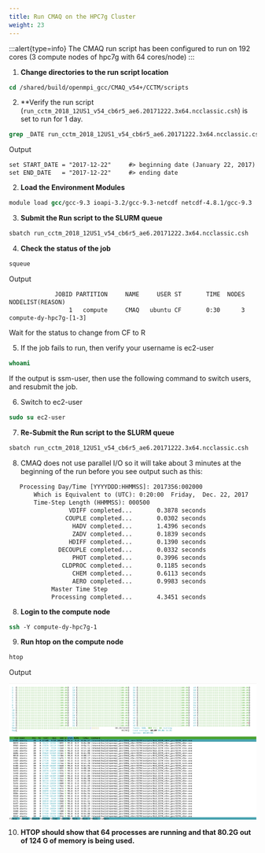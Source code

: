 ```yaml
---
title: Run CMAQ on the HPC7g Cluster
weight: 23
---
```


:::alert{type=info}
The CMAQ run script has been configured to run on 192 cores (3 compute nodes of hpc7g with 64 cores/node)
:::


1. **Change directories to the run script location**

```csh
cd /shared/build/openmpi_gcc/CMAQ_v54+/CCTM/scripts
```

2. **Verify the run script (`run_cctm_2018_12US1_v54_cb6r5_ae6.20171222.3x64.ncclassic.csh`) is set to run for 1 day.

```csh
grep _DATE run_cctm_2018_12US1_v54_cb6r5_ae6.20171222.3x64.ncclassic.csh
```

Output

```
set START_DATE = "2017-12-22"     #> beginning date (January 22, 2017)
set END_DATE   = "2017-12-22"     #> ending date     
```


2. **Load the Environment Modules**

```csh
module load gcc/gcc-9.3 ioapi-3.2/gcc-9.3-netcdf netcdf-4.8.1/gcc-9.3
```

3. **Submit the Run script to the SLURM queue**

```csh
sbatch run_cctm_2018_12US1_v54_cb6r5_ae6.20171222.3x64.ncclassic.csh
```

4. **Check the status of the job**

```csh
squeue
```

Output

```
             JOBID PARTITION     NAME     USER ST       TIME  NODES NODELIST(REASON)
                 1   compute     CMAQ   ubuntu CF       0:30      3 compute-dy-hpc7g-[1-3]
```

Wait for the status to change from CF to R

5. If the job fails to run, then verify your username is ec2-user

```csh
whoami
```

If the output is ssm-user, then use the following command to switch users, and resubmit the job.

6. Switch to ec2-user

```csh
sudo su ec2-user
```

7. **Re-Submit the Run script to the SLURM queue**

```csh
sbatch run_cctm_2018_12US1_v54_cb6r5_ae6.20171222.3x64.ncclassic.csh
```

8. CMAQ does not use parallel I/O so it will take about 3 minutes at the beginning of the run before you see output such as this:

```
   Processing Day/Time [YYYYDDD:HHMMSS]: 2017356:002000
       Which is Equivalent to (UTC): 0:20:00  Friday,  Dec. 22, 2017
       Time-Step Length (HHMMSS): 000500
                 VDIFF completed...       0.3878 seconds
                COUPLE completed...       0.0302 seconds
                  HADV completed...       1.4396 seconds
                  ZADV completed...       0.1839 seconds
                 HDIFF completed...       0.1390 seconds
              DECOUPLE completed...       0.0332 seconds
                  PHOT completed...       0.3996 seconds
               CLDPROC completed...       0.1185 seconds
                  CHEM completed...       0.6113 seconds
                  AERO completed...       0.9983 seconds
            Master Time Step
            Processing completed...       4.3451 seconds
```


8. **Login to the compute node**

```csh
ssh -Y compute-dy-hpc7g-1
```

9. **Run htop on the compute node**

```csh
htop
```

Output

![ec2-user](/static/images/2-run-cmaq-htop.png)

10. **HTOP should show that 64 processes are running and that 80.2G out of 124 G of memory is being used.**


